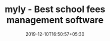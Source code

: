 ---
title: "myly - Best school fees management software"
keywords : "school fees, private school fees, school fees software, online fees payment"
description : "myly is a school fees management software that helps plan, publish, send reminders and collect all fees on a single platform. "
date: 2019-12-10T16:50:57+05:30
draft: true
---